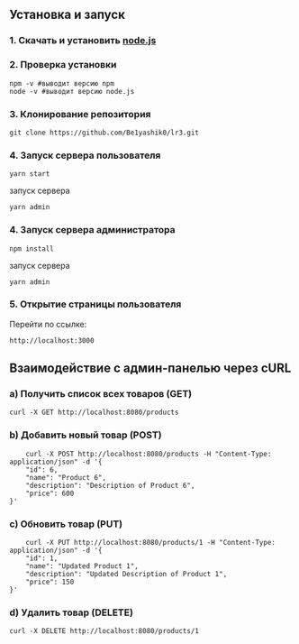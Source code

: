 ## Установка и запуск

### 1. Скачать и установить [node.js](https://nodejs.org/en/download)
### 2. Проверка установки
```
npm -v #выводит версию npm
node -v #выводит версию node.js
```
### 3. Клонирование репозитория

```shell
git clone https://github.com/Be1yashik0/lr3.git
```

### 4. Запуск сервера пользователя

```shell
yarn start 
```

запуск сервера

```shell
yarn admin
```

### 4. Запуск сервера администратора

```shell
npm install 
```

запуск сервера

```shell
yarn admin
```

### 5. Открытие страницы пользователя
Перейти по ссылке:

```
http://localhost:3000
```

## Взаимодействие с админ-панелью через cURL
### a) Получить список всех товаров (GET)

```
curl -X GET http://localhost:8080/products
```

### b) Добавить новый товар (POST)

```
    curl -X POST http://localhost:8080/products -H "Content-Type: application/json" -d '{
    "id": 6,
    "name": "Product 6",
    "description": "Description of Product 6",
    "price": 600
}'
```

### c) Обновить товар (PUT)

```
    curl -X PUT http://localhost:8080/products/1 -H "Content-Type: application/json" -d '{
    "id": 1,
    "name": "Updated Product 1",
    "description": "Updated Description of Product 1",
    "price": 150
}'
```

### d) Удалить товар (DELETE)

```
curl -X DELETE http://localhost:8080/products/1
```
